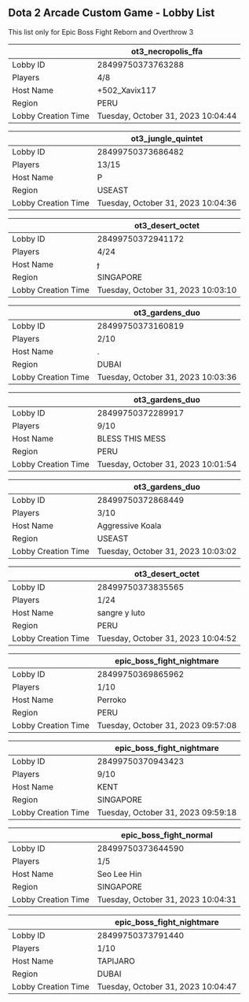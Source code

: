 ## Dota 2 Arcade Custom Game - Lobby List

This list only for Epic Boss Fight Reborn and Overthrow 3

|  | ot3_necropolis_ffa |
| ------ | ------ |
| Lobby ID | 28499750373763288 |
| Players | 4/8 |
| Host Name | +502_Xavix117 |
| Region | PERU |
| Lobby Creation Time | Tuesday, October 31, 2023 10:04:44 |


|  | ot3_jungle_quintet |
| ------ | ------ |
| Lobby ID | 28499750373686482 |
| Players | 13/15 |
| Host Name | P |
| Region | USEAST |
| Lobby Creation Time | Tuesday, October 31, 2023 10:04:36 |


|  | ot3_desert_octet |
| ------ | ------ |
| Lobby ID | 28499750372941172 |
| Players | 4/24 |
| Host Name |  |
| Region | SINGAPORE |
| Lobby Creation Time | Tuesday, October 31, 2023 10:03:10 |


|  | ot3_gardens_duo |
| ------ | ------ |
| Lobby ID | 28499750373160819 |
| Players | 2/10 |
| Host Name | . |
| Region | DUBAI |
| Lobby Creation Time | Tuesday, October 31, 2023 10:03:36 |


|  | ot3_gardens_duo |
| ------ | ------ |
| Lobby ID | 28499750372289917 |
| Players | 9/10 |
| Host Name | BLESS THIS MESS |
| Region | PERU |
| Lobby Creation Time | Tuesday, October 31, 2023 10:01:54 |


|  | ot3_gardens_duo |
| ------ | ------ |
| Lobby ID | 28499750372868449 |
| Players | 3/10 |
| Host Name | Aggressive Koala |
| Region | USEAST |
| Lobby Creation Time | Tuesday, October 31, 2023 10:03:02 |


|  | ot3_desert_octet |
| ------ | ------ |
| Lobby ID | 28499750373835565 |
| Players | 1/24 |
| Host Name | sangre y luto |
| Region | PERU |
| Lobby Creation Time | Tuesday, October 31, 2023 10:04:52 |


|  | epic_boss_fight_nightmare |
| ------ | ------ |
| Lobby ID | 28499750369865962 |
| Players | 1/10 |
| Host Name | Perroko |
| Region | PERU |
| Lobby Creation Time | Tuesday, October 31, 2023 09:57:08 |


|  | epic_boss_fight_nightmare |
| ------ | ------ |
| Lobby ID | 28499750370943423 |
| Players | 9/10 |
| Host Name | KENT |
| Region | SINGAPORE |
| Lobby Creation Time | Tuesday, October 31, 2023 09:59:18 |


|  | epic_boss_fight_normal |
| ------ | ------ |
| Lobby ID | 28499750373644590 |
| Players | 1/5 |
| Host Name | Seo Lee Hin |
| Region | SINGAPORE |
| Lobby Creation Time | Tuesday, October 31, 2023 10:04:31 |


|  | epic_boss_fight_nightmare |
| ------ | ------ |
| Lobby ID | 28499750373791440 |
| Players | 1/10 |
| Host Name | TAPIJARO |
| Region | DUBAI |
| Lobby Creation Time | Tuesday, October 31, 2023 10:04:47 |


